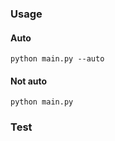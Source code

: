### Usage

#### Auto
```
python main.py --auto
```

#### Not auto

```
python main.py
```

### Test
